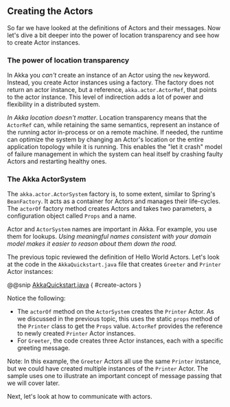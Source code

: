 ## Creating the Actors
 
So far we have looked at the definitions of Actors and their messages. Now let's dive a bit deeper into the power of location transparency and see how to create Actor instances.
 
### The power of location transparency
 
In Akka you *can't* create an instance of an Actor using the `new` keyword. Instead, you create Actor instances using a factory. The factory does not return an actor instance, but a reference, `akka.actor.ActorRef`, that points to the actor instance. This level of indirection adds a lot of power and flexibility in a distributed system. 
 
_In Akka location doesn't matter_. Location transparency means that the `ActorRef` can, while retaining the same semantics, represent an instance of the running actor in-process or on a remote machine.  If needed, the runtime can optimize the system by changing an Actor's location or the entire application topology while it is running. This enables the "let it crash" model of failure management in which the system can heal itself by crashing faulty Actors and restarting healthy ones.
 
### The Akka ActorSystem
 
The `akka.actor.ActorSystem` factory is, to some extent, similar to Spring's `BeanFactory`. It acts as a container for Actors and manages their life-cycles. The `actorOf` factory method creates Actors and takes two parameters, a configuration object called `Props` and a name.
 
Actor and `ActorSystem` names are important in Akka. For example, you use them for lookups. _Using meaningful names consistent with your domain model makes it easier to reason about them down the road._
 
The previous topic reviewed the definition of Hello World Actors. Let's look at the code in the `AkkaQuickstart.java` file that creates `Greeter` and `Printer` Actor instances:
 
@@snip [AkkaQuickstart.java]($g8src$/java/com/lightbend/akka/sample/AkkaQuickstart.java) { #create-actors }
 
Notice the following:

* The `actorOf` method on the `ActorSystem` creates the `Printer` Actor. As we discussed in the previous topic, this uses the static `props` method of the `Printer` class to get the `Props` value. `ActorRef` provides the reference to newly created `Printer` Actor instances. 
* For `Greeter`, the code creates three Actor instances, each with a specific greeting message. 
 
Note: In this example, the `Greeter` Actors all use the same `Printer` instance, but we could have created multiple instances of the `Printer` Actor. The sample uses one to illustrate an important concept of message passing that we will cover later.
 
Next, let's look at how to communicate with actors.

